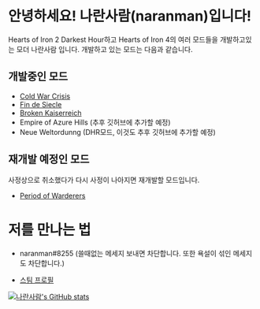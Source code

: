 # 안녕하세요! 나란사람(naranman)입니다!
Hearts of Iron 2 Darkest Hour하고 Hearts of Iron 4의 여러 모드들을 개발하고있는 모더 나란사람 입니다. 개발하고 있는 모드는 다음과 같습니다.

## 개발중인 모드
* [Cold War Crisis](https://github.com/orgs/Cold-War-Crisis/dashboard)
* [Fin de Siecle](https://github.com/orgs/Fin-de-Siecle/dashboard)
* [Broken Kaiserreich](https://github.com/orgs/bkmod/dashboard)
* Empire of Azure Hills (추후 깃허브에 추가할 예정)
* Neue Weltordunng (DHR모드, 이것도 추후 깃허브에 추가할 예정)

## 재개발 예정인 모드
사정상으로 취소했다가 다시 사정이 나아지면 재개발할 모드입니다.
* [Period of Warderers](https://github.com/orgs/pow/dashboard)

# 저를 만나는 법

* naranman#8255 (쓸때없는 메세지 보내면 차단합니다. 또한 욕설이 섞인 메세지도 차단합니다.)

* [스팀 프로필](https://steamcommunity.com/id/nonickname4321/)

[![나란사람's GitHub stats](https://github-readme-stats.vercel.app/api?username=Mingyee3101&theme=radical)](https://github.com/anuraghazra/github-readme-stats)
